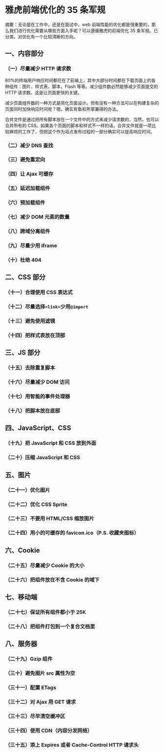 # 雅虎前端优化的 35 条军规

摘要：无论是在工作中，还是在面试中，web 前端性能的优化都是很重要的，那么我们进行优化需要从哪些方面入手呢？可以遵循雅虎的前端优化 35 条军规。已分类，对优化有一个比较清晰的方向。

## 一、内容部分

### （一）尽量减少 HTTP 请求数

80%的终端用户响应时间都花在了前端上，其中大部分时间都在下载页面上的各种组件：图片，样式表，脚本，Flash 等等。减少组件数必然能够减少页面提交的 HTTP 请求数。这是让页面更快的关键。

减少页面组件数的一种方式是简化页面设计。但有没有一种方法可以在构建复杂的页面同时加快响应时间呢？嗯，确实有鱼和熊掌兼得的办法。

合并文件是通过把所有脚本放在一个文件中的方式来减少请求数的，当然，也可以合并所有的 CSS。如果各个页面的脚本和样式不一样的话，合并文件就是一项比较麻烦的工作了，但把这个作为站点发布过程的一部分确实可以提高响应时间。

### （二）减少 DNS 查找

### （三）避免重定向

### （四）让 Ajax 可缓存

### （五）延迟加载组件

### （六）预加载组件

### （七）减少 DOM 元素的数量

### （八）跨域分离组件

### （九）尽量少用 iframe

### （十）杜绝 404

## 二、CSS 部分

### （十一）合理使用 CSS 表达式

### （十二）尽量选择`<link>`少用`@import`

### （十三）避免使用滤镜

### （十四）把样式表放在顶部

## 三、JS 部分

### （十五）去除重复脚本

### （十六）尽量减少 DOM 访问

### （十七）用智能的事件处理器

### （十八）把脚本放在底部

## 四、JavaScript、CSS

### （十九）把 JavaScript 和 CSS 放到外面

### （二十）压缩 JavaScript 和 CSS

## 五、图片

### （二十一）优化图片

### （二十二）优化 CSS Sprite

### （二十三）不要用 HTML/CSS 缩放图片

### （二十四）用小的可缓存的 favicon.ico（P.S. 收藏夹图标）

## 六、Cookie

### （二十五）尽量减少 Cookie 的大小

### （二十六）把组件放在不含 Cookie 的域下

## 七、移动端

### （二十七）保证所有组件都小于 25K

### （二十八）把组件打包到一个复合文档里

## 八、服务器

### （二十九）Gzip 组件

### （三十）避免图片 src 属性为空

### （三十一）配置 ETags

### （三十二）对 Ajax 用 GET 请求

### （三十三）尽早清空缓冲区

### （三十四）使用 CDN（内容分发网络）

### （三十五）添上 Expires 或者 Cache-Control HTTP 请求头
